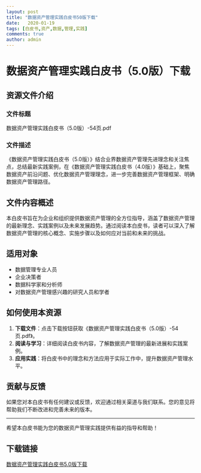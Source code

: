 ```yaml
---
layout: post
title: "数据资产管理实践白皮书50版下载"
date:   2020-01-19
tags: [白皮书,资产,数据,管理,实践]
comments: true
author: admin
---
```

# 数据资产管理实践白皮书（5.0版）下载

## 资源文件介绍

### 文件标题
数据资产管理实践白皮书（5.0版）-54页.pdf

### 文件描述
《数据资产管理实践白皮书（5.0版）》结合业界数据资产管理先进理念和关注焦点，总结最新实践案例，在《数据资产管理实践白皮书（4.0版）》基础上，聚焦数据资产前沿问题、优化数据资产管理理念，进一步完善数据资产管理框架、明确数据资产管理路径。

## 文件内容概述

本白皮书旨在为企业和组织提供数据资产管理的全方位指导，涵盖了数据资产管理的最新理念、实践案例以及未来发展趋势。通过阅读本白皮书，读者可以深入了解数据资产管理的核心概念、实施步骤以及如何应对当前和未来的挑战。

## 适用对象

- 数据管理专业人员
- 企业决策者
- 数据科学家和分析师
- 对数据资产管理感兴趣的研究人员和学者

## 如何使用本资源

1. **下载文件**：点击下载按钮获取《数据资产管理实践白皮书（5.0版）-54页.pdf》。
2. **阅读与学习**：详细阅读白皮书内容，了解数据资产管理的最新进展和实践案例。
3. **应用实践**：将白皮书中的理念和方法应用于实际工作中，提升数据资产管理水平。

## 贡献与反馈

如果您对本白皮书有任何建议或反馈，欢迎通过相关渠道与我们联系。您的意见将帮助我们不断改进和完善未来的版本。

---

希望本白皮书能为您的数据资产管理实践提供有益的指导和帮助！

## 下载链接

[数据资产管理实践白皮书5.0版下载](https://pan.quark.cn/s/c08e7c239d6b)